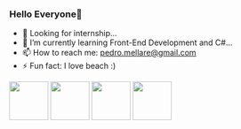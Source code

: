 ### Hello Everyone👋

- 🔭 Looking for internship...
- 🌱 I’m currently learning Front-End Development and C#...
- 📫 How to reach me: pedro.mellare@gmail.com
- ⚡ Fun fact: I love beach :)

<img src="https://cdn.jsdelivr.net/gh/devicons/devicon/icons/javascript/javascript-original.svg" height= 70px width= 70px/>
<img src="https://cdn.jsdelivr.net/gh/devicons/devicon/icons/css3/css3-original-wordmark.svg" height= 70px width= 70px/>
<img src="https://cdn.jsdelivr.net/gh/devicons/devicon/icons/html5/html5-original-wordmark.svg" height= 70px width= 70px/>
<img src="https://cdn.jsdelivr.net/gh/devicons/devicon/icons/csharp/csharp-original.svg" height= 70px width= 70px/>
